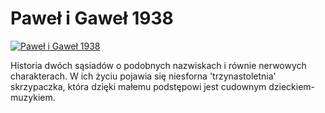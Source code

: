 Paweł i Gaweł 1938 
=============
[![Paweł i Gaweł 1938 ](http://vidos.pl/images/player.gif)](http://vidos.pl/pawel-i-gawel-1938)

 Historia dwóch sąsiadów o podobnych nazwiskach i równie nerwowych charakterach. W ich życiu pojawia się niesforna 'trzynastoletnia' skrzypaczka, która dzięki małemu podstępowi jest cudownym dzieckiem-muzykiem.
